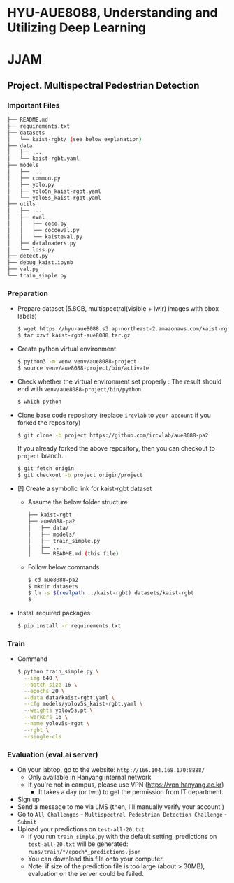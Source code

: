 # HYU-AUE8088, Understanding and Utilizing Deep Learning
# JJAM
## Project. Multispectral Pedestrian Detection

### Important Files

```bash
├── README.md
├── requirements.txt
├── datasets
│   └── kaist-rgbt/ (see below explanation)
├── data
│   ├── ...
│   └── kaist-rgbt.yaml
├── models
│   ├── ...
│   ├── common.py
│   ├── yolo.py
│   ├── yolo5n_kaist-rgbt.yaml
│   └── yolo5s_kaist-rgbt.yaml
├── utils
│   ├── ...
│   ├── eval
│   │   ├── coco.py
│   │   ├── cocoeval.py
│   │   └── kaisteval.py
│   ├── dataloaders.py
│   └── loss.py
├── detect.py
├── debug_kaist.ipynb
├── val.py
└── train_simple.py
```

### Preparation
- Prepare dataset (5.8GB, multispectral(visible + lwir) images with bbox labels)
  ```bash
  $ wget https://hyu-aue8088.s3.ap-northeast-2.amazonaws.com/kaist-rgbt-aue8088.tar.gz
  $ tar xzvf kaist-rgbt-aue8088.tar.gz
  ```

- Create python virtual environment
  ```bash
  $ python3 -m venv venv/aue8088-project
  $ source venv/aue8088-project/bin/activate
  ```

- Check whether the virtual environment set properly
: The result should end with `venv/aue8088-project/bin/python`.

  ```bash
  $ which python
  ```

- Clone base code repository (replace `ircvlab` to `your account` if you forked the repository)
  ```bash
  $ git clone -b project https://github.com/ircvlab/aue8088-pa2
  ```

  If you already forked the above repository, then you can checkout to `project` branch.
  ```bash
  $ git fetch origin
  $ git checkout -b project origin/project
  ```

- [!] Create a symbolic link for kaist-rgbt dataset
    - Assume the below folder structure

      ```bash
      ├── kaist-rgbt
      ├── aue8088-pa2
      │   ├── data/
      │   ├── models/
      │   ├── train_simple.py
      │   ├── ...
      │   └── README.md (this file)
      ```

    - Follow below commands
      ```bash
      $ cd aue8088-pa2
      $ mkdir datasets
      $ ln -s $(realpath ../kaist-rgbt) datasets/kaist-rgbt
      $
      ```

- Install required packages
  ```bash
  $ pip install -r requirements.txt
  ```

### Train
- Command
  ```bash
  $ python train_simple.py \
    --img 640 \
    --batch-size 16 \
    --epochs 20 \
    --data data/kaist-rgbt.yaml \
    --cfg models/yolov5s_kaist-rgbt.yaml \
    --weights yolov5s.pt \
    --workers 16 \
    --name yolov5s-rgbt \
    --rgbt \
    --single-cls
  ```

### Evaluation (eval.ai server)
- On your labtop, go to the website: `http://166.104.168.170:8888/`
    - Only available in Hanyang internal network
    - If you're not in campus, please use VPN (https://vpn.hanyang.ac.kr)
        - It takes a day (or two) to get the permission from IT department.
- Sign up
- Send a message to me via LMS (then, I'll manually verify your account.)
- Go to `All Challenges` - `Multispectral Pedestrian Detection Challenge` - `Submit`
- Upload your predictions on `test-all-20.txt`
    - If you run `train_simple.py` with the default setting, predictions on `test-all-20.txt` will be generated: `runs/train/*/epoch*_predictions.json`
    - You can download this file onto your computer.
    - Note: if size of the prediction file is too large (about > 30MB), evaluation on the server could be failed.